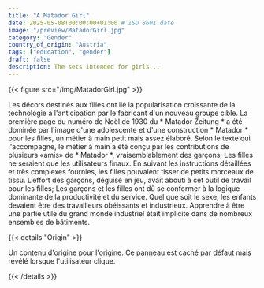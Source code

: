 ```yaml
---
title: "A Matador Girl"
date: 2025-05-08T00:00:00+01:00 # ISO 8601 date
image: "/preview/MatadorGirl.jpg"
category: "Gender"
country_of_origin: "Austria"
tags: ["education", "gender"]
draft: false
description: The sets intended for girls...
---
```




{{< figure src="/img/MatadorGirl.jpg" >}}

Les décors destinés aux filles ont lié la popularisation croissante de la technologie à l'anticipation par le fabricant d'un nouveau groupe cible. La première page du numéro de Noël de 1930 du * Matador Zeitung * a été dominée par l'image d'une adolescente et d'une construction * Matador * pour les filles, un métier à main petit mais assez élaboré. Selon le texte qui l'accompagne, le métier à main a été conçu par les contributions de plusieurs «amis» de * Matador *, vraisemblablement des garçons; Les filles ne seraient que les utilisateurs finaux. En suivant les instructions détaillées et très complexes fournies, les filles pouvaient tisser de petits morceaux de tissu. L’effort des garçons, déguisé en jeu, avait abouti à cet outil de travail pour les filles; Les garçons et les filles ont dû se conformer à la logique dominante de la productivité et du service. Quel que soit le sexe, les enfants devaient être des travailleurs obéissants et industrieux. Apprendre à être une partie utile du grand monde industriel était implicite dans de nombreux ensembles de bâtiments.

{{< details "Origin" >}}

Un contenu d'origine pour l'origine. Ce panneau est caché par défaut mais révélé lorsque l'utilisateur clique.

{{< /details >}}

